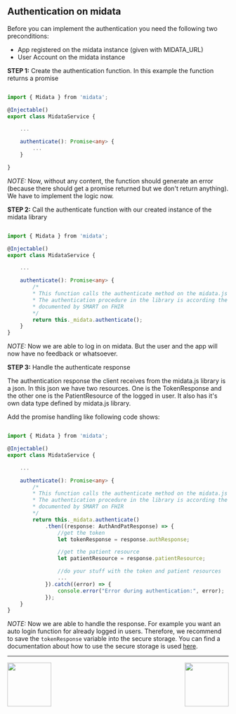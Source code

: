 ## Authentication on midata
Before you can implement the authentication you need the following two preconditions:
* App registered on the midata instance (given with MIDATA_URL)
* User Account on the midata instance

**STEP 1:** Create the authentication function. In this example the function returns a promise

```typescript

import { Midata } from 'midata';

@Injectable()
export class MidataService {

    ...

    authenticate(): Promise<any> {
        ...
    }

}

```

_NOTE:_ Now, without any content, the function should generate an error (because there should get a promise returned but we don't return anything). We have to implement the logic now.

**STEP 2:** Call the authenticate function with our created instance of the midata library

```typescript

import { Midata } from 'midata';

@Injectable()
export class MidataService {

    ...

    authenticate(): Promise<any> {
        /*
        * This function calls the authenticate method on the midata.js library.
        * The authentication procedure in the library is according the oAuth 2.0 workflow 
        * documented by SMART on FHIR
        */
        return this._midata.authenticate();
    }
}

```

_NOTE:_ Now we are able to log in on midata. But the user and the app will now have no feedback or whatsoever.

**STEP 3:** Handle the authenticate response

The authentication response the client receives from the midata.js library is a json. In this json we have two resources. One is the TokenResponse and the other one is the PatientResource of the logged in user. It also has it's own data type defined by midata.js library.

Add the promise handling like following code shows:

```typescript

import { Midata } from 'midata';

@Injectable()
export class MidataService {

    ...

    authenticate(): Promise<any> {
        /*
        * This function calls the authenticate method on the midata.js library.
        * The authentication procedure in the library is according the oAuth 2.0 workflow 
        * documented by SMART on FHIR
        */
        return this._midata.authenticate()
            .then((response: AuthAndPatResponse) => {
                //get the token
                let tokenResponse = response.authResponse;

                //get the patient resource
                let patientResource = response.patientResource;

                //do your stuff with the token and patient resources
                ...
            }).catch((error) => {
                console.error("Error during authentication:", error);
            });
    }
}

```

_NOTE:_ Now we are able to handle the response. For example you want an auto login function for already logged in users. Therefore, we recommend to save the `tokenResponse` variable into the secure storage. You can find a documentation about how to use the secure storage is used [here](https://ionicframework.com/docs/native/secure-storage/).

***

[<img align="left" width="100" height="100" src="https://image.flaticon.com/icons/svg/108/108325.svg">](https://github.com/i4mi/midata.js/wiki/1.-Initialize-(IONIC-2-&-3))

[<img align="right" width="100" height="100" src="https://image.flaticon.com/icons/svg/108/108324.svg">](https://github.com/i4mi/midata.js/wiki/3.-Search,-save,-update-(IONIC-2-&-3))